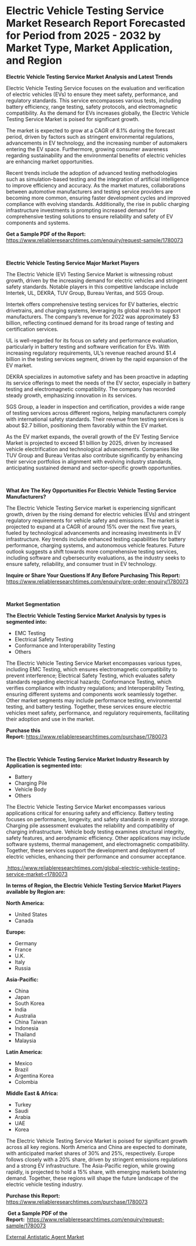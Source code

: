 <p><h1>Electric Vehicle Testing Service Market Research Report Forecasted for Period from 2025 -  2032 by Market Type, Market Application, and Region</h1></p><p><strong>Electric Vehicle Testing Service Market Analysis and Latest Trends</strong></p>
<p><p>Electric Vehicle Testing Service focuses on the evaluation and verification of electric vehicles (EVs) to ensure they meet safety, performance, and regulatory standards. This service encompasses various tests, including battery efficiency, range testing, safety protocols, and electromagnetic compatibility. As the demand for EVs increases globally, the Electric Vehicle Testing Service Market is poised for significant growth.</p><p>The market is expected to grow at a CAGR of 8.1% during the forecast period, driven by factors such as stringent environmental regulations, advancements in EV technology, and the increasing number of automakers entering the EV space. Furthermore, growing consumer awareness regarding sustainability and the environmental benefits of electric vehicles are enhancing market opportunities.</p><p>Recent trends include the adoption of advanced testing methodologies such as simulation-based testing and the integration of artificial intelligence to improve efficiency and accuracy. As the market matures, collaborations between automotive manufacturers and testing service providers are becoming more common, ensuring faster development cycles and improved compliance with evolving standards. Additionally, the rise in public charging infrastructure investments is prompting increased demand for comprehensive testing solutions to ensure reliability and safety of EV components and systems.</p></p>
<p><strong>Get a Sample PDF of the Report:&nbsp;</strong> <a href="https://www.reliableresearchtimes.com/enquiry/request-sample/1780073?utm_campaign=2606&utm_medium=2&utm_source=Github&utm_content=ia&utm_term=25032025&utm_id=electric-vehicle-testing-service">https://www.reliableresearchtimes.com/enquiry/request-sample/1780073</a></p>
<p>&nbsp;</p>
<p><strong>Electric Vehicle Testing Service Major Market Players</strong></p>
<p><p>The Electric Vehicle (EV) Testing Service Market is witnessing robust growth, driven by the increasing demand for electric vehicles and stringent safety standards. Notable players in this competitive landscape include Intertek, UL, DEKRA, TUV Group, Bureau Veritas, and SGS Group. </p><p>Intertek offers comprehensive testing services for EV batteries, electric drivetrains, and charging systems, leveraging its global reach to support manufacturers. The company’s revenue for 2022 was approximately $3 billion, reflecting continued demand for its broad range of testing and certification services.</p><p>UL is well-regarded for its focus on safety and performance evaluation, particularly in battery testing and software verification for EVs. With increasing regulatory requirements, UL’s revenue reached around $1.4 billion in the testing services segment, driven by the rapid expansion of the EV market.</p><p>DEKRA specializes in automotive safety and has been proactive in adapting its service offerings to meet the needs of the EV sector, especially in battery testing and electromagnetic compatibility. The company has recorded steady growth, emphasizing innovation in its services.</p><p>SGS Group, a leader in inspection and certification, provides a wide range of testing services across different regions, helping manufacturers comply with international safety standards. Their revenue from testing services is about $2.7 billion, positioning them favorably within the EV market.</p><p>As the EV market expands, the overall growth of the EV Testing Service Market is projected to exceed $1 billion by 2025, driven by increased vehicle electrification and technological advancements. Companies like TUV Group and Bureau Veritas also contribute significantly by enhancing their service portfolios in alignment with evolving industry standards, anticipating sustained demand and sector-specific growth opportunities.</p></p>
<p>&nbsp;</p>
<p><strong>What Are The Key Opportunities For Electric Vehicle Testing Service Manufacturers?</strong></p>
<p><p>The Electric Vehicle Testing Service market is experiencing significant growth, driven by the rising demand for electric vehicles (EVs) and stringent regulatory requirements for vehicle safety and emissions. The market is projected to expand at a CAGR of around 15% over the next five years, fueled by technological advancements and increasing investments in EV infrastructure. Key trends include enhanced testing capabilities for battery performance, charging systems, and autonomous vehicle features. Future outlook suggests a shift towards more comprehensive testing services, including software and cybersecurity evaluations, as the industry seeks to ensure safety, reliability, and consumer trust in EV technology.</p></p>
<p><strong>Inquire or Share Your Questions If Any Before Purchasing This Report:</strong> <a href="https://www.reliableresearchtimes.com/enquiry/pre-order-enquiry/1780073?utm_campaign=2606&utm_medium=2&utm_source=Github&utm_content=ia&utm_term=25032025&utm_id=electric-vehicle-testing-service">https://www.reliableresearchtimes.com/enquiry/pre-order-enquiry/1780073</a></p>
<p>&nbsp;</p>
<p><strong>Market Segmentation</strong></p>
<p><strong>The Electric Vehicle Testing Service Market Analysis by types is segmented into:</strong></p>
<p><ul><li>EMC Testing</li><li>Electrical Safety Testing</li><li>Conformance and Interoperability Testing</li><li>Others</li></ul></p>
<p><p>The Electric Vehicle Testing Service Market encompasses various types, including EMC Testing, which ensures electromagnetic compatibility to prevent interference; Electrical Safety Testing, which evaluates safety standards regarding electrical hazards; Conformance Testing, which verifies compliance with industry regulations; and Interoperability Testing, ensuring different systems and components work seamlessly together. Other market segments may include performance testing, environmental testing, and battery testing. Together, these services ensure electric vehicles meet safety, performance, and regulatory requirements, facilitating their adoption and use in the market.</p></p>
<p><strong>Purchase this Report:&nbsp;</strong><a href="https://www.reliableresearchtimes.com/purchase/1780073?utm_campaign=2606&utm_medium=2&utm_source=Github&utm_content=ia&utm_term=25032025&utm_id=electric-vehicle-testing-service">https://www.reliableresearchtimes.com/purchase/1780073</a></p>
<p>&nbsp;</p>
<p><strong>The Electric Vehicle Testing Service Market Industry Research by Application is segmented into:</strong></p>
<p><ul><li>Battery</li><li>Charging Pile</li><li>Vehicle Body</li><li>Others</li></ul></p>
<p><p>The Electric Vehicle Testing Service Market encompasses various applications critical for ensuring safety and efficiency. Battery testing focuses on performance, longevity, and safety standards in energy storage. Charging pile assessment evaluates the reliability and compatibility of charging infrastructure. Vehicle body testing examines structural integrity, safety features, and aerodynamic efficiency. Other applications may include software systems, thermal management, and electromagnetic compatibility. Together, these services support the development and deployment of electric vehicles, enhancing their performance and consumer acceptance.</p></p>
<p><a href="https://www.reliableresearchtimes.com/global-electric-vehicle-testing-service-market-r1780073?utm_campaign=2606&utm_medium=2&utm_source=Github&utm_content=ia&utm_term=25032025&utm_id=electric-vehicle-testing-service">&nbsp;https://www.reliableresearchtimes.com/global-electric-vehicle-testing-service-market-r1780073</a></p>
<p><strong>In terms of Region, the Electric Vehicle Testing Service Market Players available by Region are:</strong></p>
<p>
    <p> <strong> North America: </strong>
        <ul>
            <li>United States</li>
            <li>Canada</li>
        </ul>
        </p> 
    <p> <strong> Europe: </strong>
        <ul>
            <li>Germany</li>
            <li>France</li>
            <li>U.K.</li>
            <li>Italy</li>
            <li>Russia</li>
        </ul>
        </p> 
    <p> <strong> Asia-Pacific: </strong>
        <ul>
            <li>China</li>
            <li>Japan</li>
            <li>South Korea</li>
            <li>India</li>
            <li>Australia</li>
            <li>China Taiwan</li>
            <li>Indonesia</li>
            <li>Thailand</li>
            <li>Malaysia</li>
        </ul>
        </p> 
    <p> <strong> Latin America: </strong>
        <ul>
            <li>Mexico</li>
            <li>Brazil</li>
            <li>Argentina Korea</li>
            <li>Colombia</li>
        </ul>
        </p> 
    <p> <strong> Middle East & Africa: </strong>
        <ul>
            <li>Turkey</li>
            <li>Saudi</li>
            <li>Arabia</li>
            <li>UAE</li>
            <li>Korea</li>
        </ul>
    </p>
    </p>
<p><p>The Electric Vehicle Testing Service Market is poised for significant growth across all key regions. North America and China are expected to dominate, with anticipated market shares of 30% and 25%, respectively. Europe follows closely with a 20% share, driven by stringent emissions regulations and a strong EV infrastructure. The Asia-Pacific region, while growing rapidly, is projected to hold a 15% share, with emerging markets bolstering demand. Together, these regions will shape the future landscape of the electric vehicle testing industry.</p></p>
<p><strong>Purchase this Report: </strong><a href="https://www.reliableresearchtimes.com/purchase/1780073?utm_campaign=2606&utm_medium=2&utm_source=Github&utm_content=ia&utm_term=25032025&utm_id=electric-vehicle-testing-service">https://www.reliableresearchtimes.com/purchase/1780073</a></p>
<p>&nbsp;<strong>Get a Sample PDF of the Report:&nbsp;&nbsp;</strong><a href="https://www.reliableresearchtimes.com/enquiry/request-sample/1780073?utm_campaign=2606&utm_medium=2&utm_source=Github&utm_content=ia&utm_term=25032025&utm_id=electric-vehicle-testing-service">https://www.reliableresearchtimes.com/enquiry/request-sample/1780073</a></p>
<p><strong></strong></p>
<p><p><a href="https://github.com/manesros8/Market-Research-Report-List-1/blob/main/external-antistatic-agent-market.md?utm_campaign=2606&utm_medium=2&utm_source=Github&utm_content=ia&utm_term=25032025&utm_id=electric-vehicle-testing-service">External Antistatic Agent Market</a></p></p>